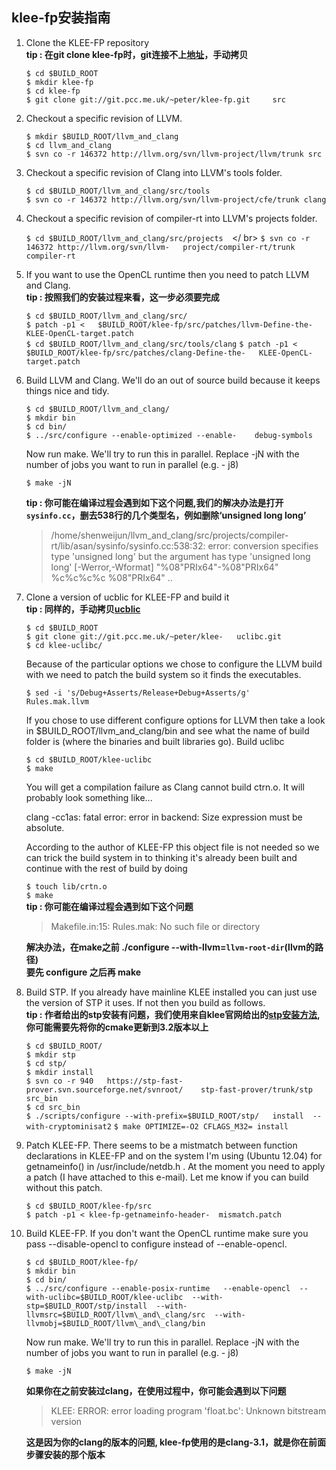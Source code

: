 ## klee-fp安装指南

1. Clone the KLEE-FP repository  </br> **tip : 在git clone klee-fp时，git连接不上[地址](http://www.pcc.me.uk/gitweb/gitweb.cgi)，手动拷贝**
	
	`$ cd $BUILD_ROOT `   </br>
  	`$ mkdir klee-fp ` </br>
  	`$ cd klee-fp ` </br>
  	`$ git clone git://git.pcc.me.uk/~peter/klee-fp.git 	src`

2. Checkout a specific revision of LLVM.

	`$ mkdir $BUILD_ROOT/llvm_and_clang`  </br>
	`$ cd llvm_and_clang ` </br>
	`$ svn co -r 146372 http://llvm.org/svn/llvm-project/llvm/trunk src`  </br>

3. Checkout a specific revision of Clang into LLVM's tools folder.

	`$ cd $BUILD_ROOT/llvm_and_clang/src/tools ` </br>
	`$ svn co -r 146372 http://llvm.org/svn/llvm-project/cfe/trunk clang `

4. Checkout a specific revision of compiler-rt into LLVM's projects folder.

	`$ cd $BUILD_ROOT/llvm_and_clang/src/projects  `</	br>
	`$ svn co -r 146372 http://llvm.org/svn/llvm-	project/compiler-rt/trunk compiler-rt`

5. If you want to use the OpenCL runtime then you need to patch LLVM and Clang. </br> **tip : 按照我们的安装过程来看，这一步必须要完成**

	`$ cd $BUILD_ROOT/llvm_and_clang/src/`  </br>
	`$ patch -p1 <  
	$BUILD_ROOT/klee-fp/src/patches/llvm-Define-the-	KLEE-OpenCL-target.patch ` </br>
	`$ cd $BUILD_ROOT/llvm_and_clang/src/tools/clang`
	`$ patch -p1 <  $BUILD_ROOT/klee-fp/src/patches/clang-Define-the-	KLEE-OpenCL-target.patch ` </br>

6. Build LLVM and Clang. We'll do an out of source build because it
keeps things nice and tidy.

	`$ cd $BUILD_ROOT/llvm_and_clang/  ` </br>
	`$ mkdir bin  `</br>
	`$ cd bin/ ` </br>
	`$ ../src/configure --enable-optimized --enable-	debug-symbols ` </br>

	Now run make. We'll try to run this in parallel. 	Replace -jN with the
	number of jobs you want to run in parallel (e.g. -	j8)

	`$ make -jN`  </br>
	
	**tip : 你可能在编译过程会遇到如下这个问题,我们的解决办法是打开`sysinfo.cc`，删去538行的几个类型名，例如删除‘unsigned long long’**
	> /home/shenweijun/llvm_and_clang/src/projects/compiler-rt/lib/asan/sysinfo/sysinfo.cc:538:32: error:       conversion specifies type 'unsigned long' but the argument has type      'unsigned long long' [-Werror,-Wformat]                          "%08"PRIx64"-%08"PRIx64" %c%c%c%c %08"PRIx64" ..

7. Clone a version of ucblic for KLEE-FP and build it
	</br>**tip : 同样的，手动拷贝[ucblic](http://www.pcc.me.uk/gitweb/gitweb.cgi)**

	`$ cd $BUILD_ROOT`  </br>
	`$ git clone git://git.pcc.me.uk/~peter/klee-	uclibc.git ` </br>
	`$ cd klee-uclibc/ `  </br>

	Because of the particular options we chose to 	configure the LLVM build
	with we need to patch the build system so it finds 	the executables.

	`$ sed -i 's/Debug+Asserts/Release+Debug+Asserts/g' 	Rules.mak.llvm  `</br>

	If you chose to use different configure options for 	LLVM then take a
	look in $BUILD_ROOT/llvm_and_clang/bin and see 	what the name of build
	folder is (where the binaries and built libraries 	go).
	Build uclibc
  
	`$ cd $BUILD_ROOT/klee-uclibc ` </br>
	`$ make`  </br>

	You will get a compilation failure as Clang cannot 	build ctrn.o. It
	will probably look something like...

	clang -cc1as: fatal error: error in backend: Size 	expression must be absolute.

	According to the author of KLEE-FP this object file 	is not needed so
	we can trick the build system in to thinking it's 	already been built
	and continue with the rest of build by doing

	`$ touch lib/crtn.o ` </br>
	`$ make ` </br>
	**tip : 你可能在编译过程会遇到如下这个问题**
	> Makefile.in:15: Rules.mak: No such file or directory  </br>
	
	**解决办法，在make之前 ./configure --with-llvm=`llvm-root-dir`(llvm的路径)** </br>	**要先 configure 之后再 make**
8. Build STP. If you already have mainline KLEE installed you can just
use the version of STP it uses. If not then you build as follows.</br>
	**tip : 作者给出的stp安装有问题，我们使用来自klee官网给出的[stp安装方法](http://klee.github.io/build-stp/), 你可能需要先将你的cmake更新到3.2版本以上**

	`$ cd $BUILD_ROOT/`  </br>
	`$ mkdir stp ` </br>
	`$ cd stp/`  </br>
	`$ mkdir install` </br>
	`$ svn co -r 940  
	https://stp-fast-prover.svn.sourceforge.net/svnroot/	stp-fast-prover/trunk/stp
	src_bin ` </br>
	`$ cd src_bin`  </br>
	`$ ./scripts/configure --with-prefix=$BUILD_ROOT/stp/	install 
	--with-cryptominisat2`
	`$ make OPTIMIZE=-O2 CFLAGS_M32= install ` </br>

9. Patch KLEE-FP. There seems to be a mistmatch between function
declarations in KLEE-FP and on the system I'm using (Ubuntu 12.04) for
getnameinfo() in /usr/include/netdb.h . At the moment you need to
apply a patch (I have attached to this e-mail). Let me know if you can
build without this patch.

	`$ cd $BUILD_ROOT/klee-fp/src ` </br>
	`$ patch -p1 < klee-fp-getnameinfo-header-	mismatch.patch ` </br>

10. Build KLEE-FP. If you don't want the OpenCL runtime make sure you
pass --disable-opencl to configure instead of --enable-opencl.

	`$ cd $BUILD_ROOT/klee-fp/`  </br>
	`$ mkdir bin`  </br>
	`$ cd bin/`  </br>
	`$ ../src/configure --enable-posix-runtime  
		--enable-opencl 
		--with-uclibc=$BUILD_ROOT/klee-uclibc 
		--with-stp=$BUILD_ROOT/stp/install 
		--with-llvmsrc=$BUILD_ROOT/llvm\_and\_clang/src 
		--with-llvmobj=$BUILD_ROOT/llvm\_and\_clang/bin `
	

	Now run make. We'll try to run this in parallel. 	Replace -jN with the
	number of jobs you want to run in parallel (e.g. -	j8)

	`$ make -jN ` </br>
	
	**如果你在之前安装过clang，在使用过程中，你可能会遇到以下问题**
	> KLEE: ERROR: error loading program 'float.bc': Unknown bitstream version </br>
	
	**这是因为你的clang的版本的问题, klee-fp使用的是clang-3.1，就是你在前面步骤安装的那个版本**